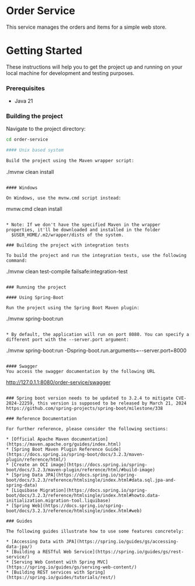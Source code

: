 # Order Service

This service manages the orders and items for a simple web store.

# Getting Started

These instructions will help you to get the project up and running on your local machine for development and testing purposes.


### Prerequisites

- Java 21

### Building the project

Navigate to the project directory:

```bash
cd order-service

#### Unix based system

Build the project using the Maven wrapper script:

```
./mvnw clean install
```

#### Windows

On Windows, use the mvnw.cmd script instead:

```
mvnw.cmd clean install
```

* Note: If we don't have the specified Maven in the wrapper properties, it'll be downloaded and installed in the folder
  $USER_HOME/.m2/wrapper/dists of the system.

### Building the project with integration tests

To build the project and run the integration tests, use the following command:

```
./mvnw clean test-compile failsafe:integration-test
```

### Running the project

#### Using Spring-Boot

Run the project using the Spring Boot Maven plugin:

```
./mvnw spring-boot:run
```

* By default, the application will run on port 8080. You can specify a different port with the --server.port argument:

```
./mvnw spring-boot:run -Dspring-boot.run.arguments=--server.port=8000
```

#### Swagger
You access the swagger documentation by the following URL

```
http://127.0.1.1:8080/order-service/swagger

```

### Spring boot version needs to be updated to 3.2.4 to mitigate CVE-2024-22259, this version is supposed to be released by March 21, 2024
https://github.com/spring-projects/spring-boot/milestone/338

### Reference Documentation

For further reference, please consider the following sections:

* [Official Apache Maven documentation](https://maven.apache.org/guides/index.html)
* [Spring Boot Maven Plugin Reference Guide](https://docs.spring.io/spring-boot/docs/3.2.3/maven-plugin/reference/html/)
* [Create an OCI image](https://docs.spring.io/spring-boot/docs/3.2.3/maven-plugin/reference/html/#build-image)
* [Spring Data JPA](https://docs.spring.io/spring-boot/docs/3.2.3/reference/htmlsingle/index.html#data.sql.jpa-and-spring-data)
* [Liquibase Migration](https://docs.spring.io/spring-boot/docs/3.2.3/reference/htmlsingle/index.html#howto.data-initialization.migration-tool.liquibase)
* [Spring Web](https://docs.spring.io/spring-boot/docs/3.2.3/reference/htmlsingle/index.html#web)

### Guides

The following guides illustrate how to use some features concretely:

* [Accessing Data with JPA](https://spring.io/guides/gs/accessing-data-jpa/)
* [Building a RESTful Web Service](https://spring.io/guides/gs/rest-service/)
* [Serving Web Content with Spring MVC](https://spring.io/guides/gs/serving-web-content/)
* [Building REST services with Spring](https://spring.io/guides/tutorials/rest/)

